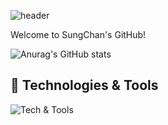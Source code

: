 

![header](https://capsule-render.vercel.app/api?type=wave&color=auto&height=300&section=header&text=Welcome%20to%20SungChan's%20GitHub!&fontSize=50)

Welcome to SungChan's GitHub!

![Anurag's GitHub stats](https://github-readme-stats.vercel.app/api?username=sungchan98&show_icons=true&theme=swift)

## 🔧 Technologies & Tools

![Tech & Tools](https://skillicons.dev/icons?i=java,js,html,css,git,github,vscode)




